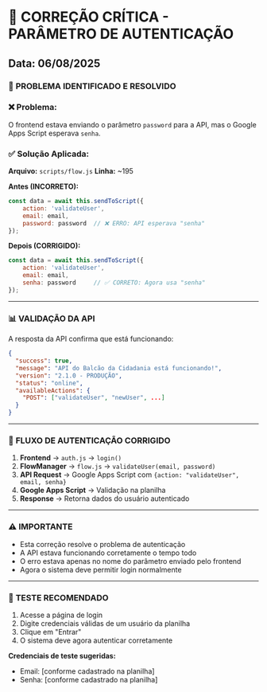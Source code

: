 # 🔧 CORREÇÃO CRÍTICA - PARÂMETRO DE AUTENTICAÇÃO

## Data: 06/08/2025

### 🎯 **PROBLEMA IDENTIFICADO E RESOLVIDO**

### ❌ **Problema:**
O frontend estava enviando o parâmetro `password` para a API, mas o Google Apps Script esperava `senha`.

### ✅ **Solução Aplicada:**

**Arquivo:** `scripts/flow.js`
**Linha:** ~195

**Antes (INCORRETO):**
```javascript
const data = await this.sendToScript({
    action: 'validateUser',
    email: email,
    password: password  // ❌ ERRO: API esperava "senha"
});
```

**Depois (CORRIGIDO):**
```javascript
const data = await this.sendToScript({
    action: 'validateUser',
    email: email,
    senha: password     // ✅ CORRETO: Agora usa "senha"
});
```

---

### 📊 **VALIDAÇÃO DA API**

A resposta da API confirma que está funcionando:

```json
{
  "success": true,
  "message": "API do Balcão da Cidadania está funcionando!",
  "version": "2.1.0 - PRODUÇÃO",
  "status": "online",
  "availableActions": {
    "POST": ["validateUser", "newUser", ...]
  }
}
```

---

### 🔄 **FLUXO DE AUTENTICAÇÃO CORRIGIDO**

1. **Frontend** → `auth.js` → `login()` 
2. **FlowManager** → `flow.js` → `validateUser(email, password)`
3. **API Request** → Google Apps Script com `{action: "validateUser", email, senha}`
4. **Google Apps Script** → Validação na planilha
5. **Response** → Retorna dados do usuário autenticado

---

### ⚠️ **IMPORTANTE**

- Esta correção resolve o problema de autenticação
- A API estava funcionando corretamente o tempo todo
- O erro estava apenas no nome do parâmetro enviado pelo frontend
- Agora o sistema deve permitir login normalmente

---

### 🧪 **TESTE RECOMENDADO**

1. Acesse a página de login
2. Digite credenciais válidas de um usuário da planilha
3. Clique em "Entrar"
4. O sistema deve agora autenticar corretamente

**Credenciais de teste sugeridas:**
- Email: [conforme cadastrado na planilha]
- Senha: [conforme cadastrado na planilha]
